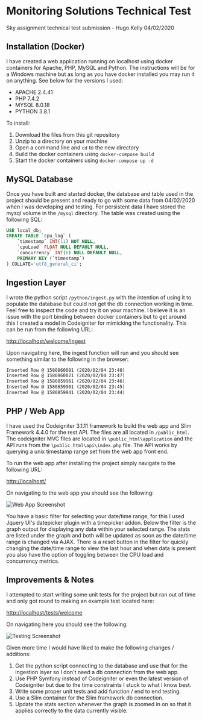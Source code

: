 # Monitoring Solutions Technical Test

Sky assignment technical test submission - Hugo Kelly 04/02/2020

## Installation (Docker)

I have created a web application running on localhost using docker containers for Apache, PHP, MySQL and Python. The instructions will be for a Windows machine but as long as you have docker installed you may run it on anything. See below for the versions I used:

- APACHE 2.4.41
- PHP 7.4.2
- MYSQL 8.0.18
- PYTHON 3.8.1

To install: 
1. Download the files from this git repository
2. Unzip to a directory on your machine
3. Open a command line and `cd` to the new directory
4. Build the docker containers using `docker-compose build`
5. Start the docker containers using `docker-compose up -d`

## MySQL Database

Once you have built and started docker, the database and table used in the project should be present and ready to go with some data from 04/02/2020 when I was developing and testing. For persistent  data I have stored the mysql volume in the `/mysql` directory. The table was created using the following SQL:

```sql
USE local_db;
CREATE TABLE `cpu_log` (
	`timestamp` INT(11) NOT NULL,
	`cpuLoad` FLOAT NULL DEFAULT NULL,
	`concurrency` INT(6) NULL DEFAULT NULL,
	PRIMARY KEY (`timestamp`)
) COLLATE='utf8_general_ci';
```

## Ingestion Layer

I wrote the python script `/python/ingest.py` with the intention of using it to populate the database but could not get the db connection working in time. Feel free to inspect the code and try it on your machine. I believe it is an issue with the port binding between docker containers but to get around this I created a model in Codeigniter for mimicking the functionality. This can be run from the following URL:

[http://localhost/welcome/ingest](http://localhost/welcome/ingest)

Upon navigating here, the ingest function will run and you should see something similar to the following in the browser:

```html
Inserted Row @ 1580860081 (2020/02/04 23:48)
Inserted Row @ 1580860021 (2020/02/04 23:47)
Inserted Row @ 1580859961 (2020/02/04 23:46)
Inserted Row @ 1580859901 (2020/02/04 23:45)
Inserted Row @ 1580859841 (2020/02/04 23:44)
```

## PHP / Web App

I have used the Codeigniter 3.1.11 framework to build the web app and Slim Framework 4.4.0 for the rest API. The files are all located in `/public_html`. The codeigniter MVC files are located in `\public_html\application` and the API runs from the `\public_html\api\index.php` file. The API works by querying a unix timestamp range set from the web app front end.

To run the web app after installing the project simply navigate to the following URL:

[http://localhost/](http://localhost/)

On navigating to the web app you should see the following:

![Web App Screenshot](https://i.imgur.com/VLOVJKp.jpg)

You have a basic filter for selecting your date/time range, for this I used Jquery UI's datepicker plugin with a timepicker addon. Below the filter is the graph output for displaying any data within your selected range. The stats are listed under the graph and both will be updated as soon as the date/time range is changed via AJAX. There is a reset button in the filter for quickly changing the date/time range to view the last hour and when data is present you also have the option of toggling between the CPU load and concurrency metrics.

## Improvements & Notes

I attempted to start writing some unit tests for the project but ran out of time and only got round to making an example test located here:

[http://localhost/tests/welcome](http://localhost/tests/welcome)

On navigating here you should see the following:

![Testing Screenshot](https://i.imgur.com/MELuadS.jpg)

Given more time I would have liked to make the following changes / additions:

1. Get the python script connecting to the database and use that for the ingestion layer so I don't need a db connection from the web app.
2. Use PHP Symfony instead of Codeigniter or even the latest version of Codeigniter but due to the time constraints I stuck to what I know best.
3. Write some proper unit tests and add function / end to end testing.
4. Use a Slim container for the Slim framework db connection.
5. Update the stats section whenever the graph is zoomed in on so that it applies correctly to the data currently visible.
